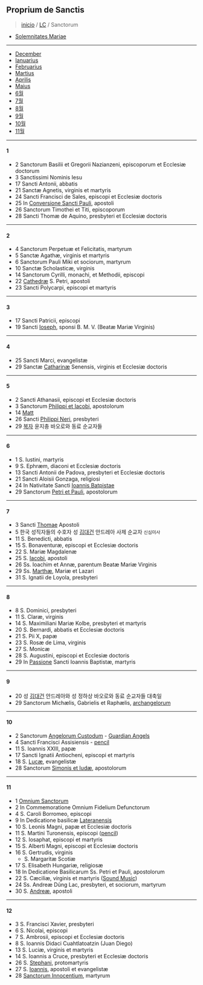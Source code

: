 ## Proprium de Sanctis

> [inicio](../README.md) / [LC](../LC.md) / Sanctorum  

- [Solemnitates Mariae](./LM.md)  

----

- [December](#12)
- [Ianuarius](#1)
- [Februarius](#2)
- [Martius](#3)
- [Aprilis](#4)
- [Maius](#5)
- [6월](#6)
- [7월](#7)
- [8월](#8)
- [9월](#9)
- [10월](#10)
- [11월](#11)

----

#### 1

- 2 Sanctorum Basilii et Gregorii Nazianzeni, episcoporum et Ecclesiæ doctorum
- 3 Sanctissimi Nominis Iesu
- 17 Sancti Antonii, abbatis
- 21 Sanctæ Agnetis, virginis et martyris
- 24 Sancti Francisci de Sales, episcopi et Ecclesiæ doctoris
- 25 In [Conversione Sancti Pauli](./sanctorum/0125.md), apostoli
- 26 Sanctorum Timothei et Titi, episcoporum
- 28 Sancti Thomæ de Aquino, presbyteri et Ecclesiæ doctoris

----

#### 2

- 4 Sanctorum Perpetuæ et Felicitatis, martyrum
- 5 Sanctæ Agathæ, virginis et martyris
- 6 Sanctorum Pauli Miki et sociorum, martyrum
- 10 Sanctæ Scholasticæ, virginis
- 14 Sanctorum Cyrilli, monachi, et Methodii, episcopi
- 22 [Cathedræ](./sanctorum/0222.md) S. Petri, apostoli
- 23 Sancti Polycarpi, episcopi et martyris

----

#### 3

- 17 Sancti Patricii, episcopi
- 19 Sancti [Ioseph](./sanctorum/0319.md), sponsi B. M. V. (Beatæ Mariæ Virginis)

----

#### 4

- 25 Sancti Marci, evangelistæ
- 29 Sanctæ [Catharinæ](./sanctorum/0429.md) Senensis, virginis et Ecclesiæ doctoris

----

#### 5

- 2 Sancti Athanasii, episcopi et Ecclesiæ doctoris
- 3 Sanctorum [Philippi et Iacobi](./sanctorum/0503.md), apostolorum
- 14 [Matt](./sanctorum/0514.md)  
- 26 Sancti [Philippi Neri](./sanctorum/0526.md), presbyteri
- 29 [복자](./sanctorum/0529.md) 윤지충 바오로와 동료 순교자들

----

#### 6

- 1 S. Iustini, martyris
- 9 S. Ephræm, diaconi et Ecclesiæ doctoris
- 13 Sancti Antonii de Padova, presbyteri et Ecclesiæ doctoris
- 21 Sancti Aloisii Gonzaga, religiosi
- 24 In Nativitate Sancti [Ioannis Batpistae](./sanctorum/0624.md)
- 29 Sanctorum [Petri et Pauli](./sanctorum/0629.md), apostolorum

----

#### 7  

- 3  Sancti [Thomae](./sanctorum/0703.md) Apostoli
- 5 한국 성직자들의 수호자 성 [김대건](./sanctorum/0705.md) 안드레아 사제 순교자 `신심미사`
- 11 S. Benedicti, abbatis
- 15 S. Bonaventuræ, episcopi et Ecclesiæ doctoris
- 22 S. Mariæ Magdalenæ
- 25 S. [Iacobi](./sanctorum/0725.md), apostoli
- 26 Ss. Ioachim et Annæ, parentum Beatæ Mariæ Virginis
- 29 Ss. [Marthæ](./sanctorum/0729.md), Mariæ et Lazari
- 31 S. Ignatii de Loyola, presbyteri

----

#### 8

- 8 S. Dominici, presbyteri
- 11 S. Claræ, virginis
- 14 S. Maximiliani Mariæ Kolbe, presbyteri et martyris
- 20 S. Bernardi, abbatis et Ecclesiæ doctoris
- 21 S. Pii X, papæ
- 23 S. Rosæ de Lima, virginis
- 27 S. Monicæ
- 28 S. Augustini, episcopi et Ecclesiæ doctoris
- 29 In [Passione](./sanctorum/0829.md) Sancti Ioannis Baptistæ, martyris


----

#### 9

- 20 성 [김대건](./sanctorum/0920.md) 안드레아와 성 정하상 바오로와 동료 순교자들 대축일
- 29 Sanctorum Michælis, Gabrielis et Raphælis, [archangelorum](./sanctorum/0929.md)  

----


#### 10
- 2 Sanctorum [Angelorum Custodum](./sanctorum/1002.md) - [Guardian Angels](https://www.ncronline.org/spirituality/pencil-preaching/pencil-preaching/guardian-angels)
- 4 Sancti Francisci Assisiensis - [pencil](https://www.ncronline.org/news/spirituality/pencil-preaching/st-francis-assisi)
- 11 S. Ioannis XXIII, papæ
- 17 Sancti Ignatii Antiocheni, episcopi et martyris
- 18 S. [Lucæ](./sanctorum/1018.md), evangelistæ
- 28 Sanctorum [Simonis et Iudæ](./sanctorum/1028.md), apostolorum

----

#### 11

- 1 [Omnium Sanctorum](./sanctorum/1101.md)
- 2 In Commemoratione Omnium Fidelium Defunctorum
- 4 S. Caroli Borromeo, episcopi
- 9 In Dedicatione basilicæ [Lateranensis](./sanctorum/1109.md)
- 10 S. Leonis Magni, papæ et Ecclesiæ doctoris
- 11 S. Martini Turonensis, episcopi ([pencil](https://www.ncronline.org/spirituality/pencil-preaching/nonviolent-discipleship)) 
- 12 S. Iosaphat, episcopi et martyris
- 15 S. Alberti Magni, episcopi et Ecclesiæ doctoris
- 16 S. Gertrudis, virginis
	- S. Margaritæ Scotiæ
- 17 S. Elisabeth Hungariæ, religiosæ
- 18 In Dedicatione Basilicarum Ss. Petri et Pauli, apostolorum
- 22 S. Cæciliæ, virginis et martyris ([Sound Music](https://www.ncronline.org/spirituality/pencil-preaching/sound-music))
- 24 Ss. Andreæ Dũng Lac, presbyteri, et sociorum, martyrum
- 30 S. [Andreæ](./sanctorum/1130.md), apostoli

----

#### 12
- 3 S. Francisci Xavier, presbyteri
- 6 S. Nicolai, episcopi
- 7 S. Ambrosii, episcopi et Ecclesiæ doctoris
- 8 S. Ioannis Didaci Cuahtlatoatzin (Juan Diego)
- 13 S. Luciæ, virginis et martyris
- 14 S. Ioannis a Cruce, presbyteri et Ecclesiæ doctoris
- 26 S. [Stephani](./sanctorum/1226.md), protomartyris
- 27 S. [Ioannis](./sanctorum/1227.md), apostoli et evangelistæ
- 28 [Sanctorum Innocentium](innocentium.md), martyrum
